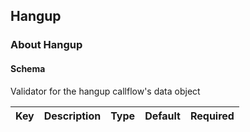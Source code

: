 ## Hangup

### About Hangup

#### Schema

Validator for the hangup callflow's data object



Key | Description | Type | Default | Required
--- | ----------- | ---- | ------- | --------


